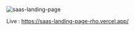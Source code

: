 ![saas-landing-page](https://user-images.githubusercontent.com/37798705/134200234-7af351d9-696c-4682-b431-91bc753cbc11.png)

Live : https://saas-landing-page-rho.vercel.app/

